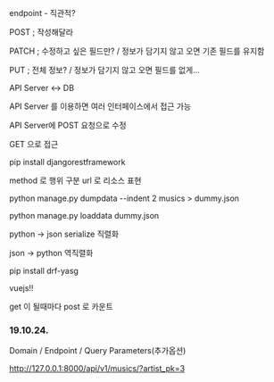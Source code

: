 endpoint - 직관적?



POST ; 작성해달라 

PATCH ; 수정하고 싶은 필드만? / 정보가 담기지 않고 오면 기존 필드를 유지함 

PUT ; 전체 정보? / 정보가 담기지 않고 오면 필드를 없게...



API Server <-> DB

API Server 를 이용하면 여러 인터페이스에서 접근 가능 

API Server에 POST 요청으로 수정

GET 으로 접근 



pip install djangorestframework 

method 로 행위 구분 url 로 리소스 표현 



python manage.py dumpdata --indent 2 musics > dummy.json

python manage.py loaddata dummy.json



python -> json serialize 직렬화

json -> python 역직렬화 



pip install drf-yasg





vuejs!!





get 이 될때마다 post 로 카운트 



### 19.10.24.

Domain / Endpoint / Query Parameters(추가옵션)

 http://127.0.0.1:8000/api/v1/musics/?artist_pk=3 


